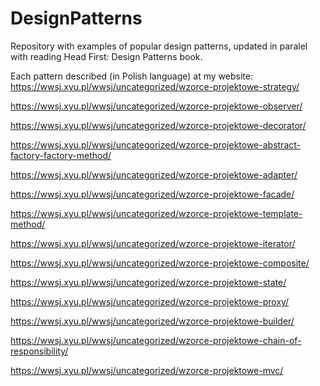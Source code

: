 # DesignPatterns
Repository with examples of popular design patterns, updated in paralel with reading Head First: Design Patterns book.

Each pattern described (in Polish language) at my website:
https://wwsj.xyu.pl/wwsj/uncategorized/wzorce-projektowe-strategy/

https://wwsj.xyu.pl/wwsj/uncategorized/wzorce-projektowe-observer/

https://wwsj.xyu.pl/wwsj/uncategorized/wzorce-projektowe-decorator/

https://wwsj.xyu.pl/wwsj/uncategorized/wzorce-projektowe-abstract-factory-factory-method/

https://wwsj.xyu.pl/wwsj/uncategorized/wzorce-projektowe-adapter/

https://wwsj.xyu.pl/wwsj/uncategorized/wzorce-projektowe-facade/

https://wwsj.xyu.pl/wwsj/uncategorized/wzorce-projektowe-template-method/

https://wwsj.xyu.pl/wwsj/uncategorized/wzorce-projektowe-iterator/

https://wwsj.xyu.pl/wwsj/uncategorized/wzorce-projektowe-composite/

https://wwsj.xyu.pl/wwsj/uncategorized/wzorce-projektowe-state/

https://wwsj.xyu.pl/wwsj/uncategorized/wzorce-projektowe-proxy/

https://wwsj.xyu.pl/wwsj/uncategorized/wzorce-projektowe-builder/

https://wwsj.xyu.pl/wwsj/uncategorized/wzorce-projektowe-chain-of-responsibility/

https://wwsj.xyu.pl/wwsj/uncategorized/wzorce-projektowe-mvc/

